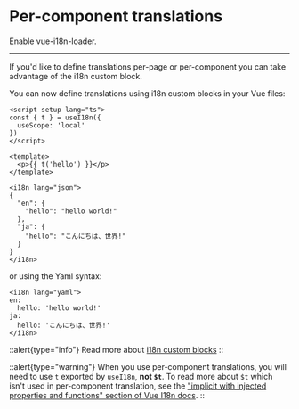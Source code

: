 # Per-component translations

Enable vue-i18n-loader.

---

If you'd like to define translations per-page or per-component you can take advantage of the i18n custom block.

You can now define translations using i18n custom blocks in your Vue files:

```vue
<script setup lang="ts">
const { t } = useI18n({
  useScope: 'local'
})
</script>

<template>
  <p>{{ t('hello') }}</p>
</template>

<i18n lang="json">
{
  "en": {
    "hello": "hello world!"
  },
  "ja": {
    "hello": "こんにちは、世界!"
  }
}
</i18n>

```

or using the Yaml syntax:

```vue
<i18n lang="yaml">
en:
  hello: 'hello world!'
ja:
  hello: 'こんにちは、世界!'
</i18n>
```

::alert{type="info"}
Read more about [i18n custom blocks](https://vue-i18n.intlify.dev/guide/advanced/sfc.html)
::

::alert{type="warning"}
When you use per-component translations, you will need to use `t` exported by `useI18n`, **not `$t`**.
To read more about `$t` which isn't used in per-component translation, see the ["implicit with injected properties and functions" section of Vue I18n docs](https://vue-i18n.intlify.dev/guide/advanced/composition.html#implicit-with-injected-properties-and-functions).
::

